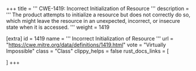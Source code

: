 +++
title = '''
CWE-1419: Incorrect Initialization of Resource
'''
description	= '''
The product attempts to initialize a resource but does not correctly do so, which might leave the resource in an unexpected, incorrect, or insecure state when it is accessed.
'''
weight = 1419

[extra]
id = 1419
name = '''
Incorrect Initialization of Resource
'''
url = "https://cwe.mitre.org/data/definitions/1419.html"
vote = "Virtually Impossible"
class = "Class"
clippy_helps = false
rust_docs_links = [
	
]
+++
